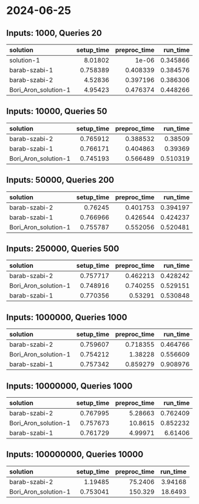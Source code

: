# 2024-06-25

## Inputs: 1000, Queries 20

| solution             |   setup_time |   preproc_time |   run_time |
|:---------------------|-------------:|---------------:|-----------:|
| solution-1           |     8.01802  |       1e-06    |   0.345866 |
| barab-szabi-1        |     0.758389 |       0.408339 |   0.384576 |
| barab-szabi-2        |     4.52836  |       0.397196 |   0.386306 |
| Bori_Aron_solution-1 |     4.95423  |       0.476374 |   0.448266 |

## Inputs: 10000, Queries 50

| solution             |   setup_time |   preproc_time |   run_time |
|:---------------------|-------------:|---------------:|-----------:|
| barab-szabi-2        |     0.765912 |       0.388532 |   0.38509  |
| barab-szabi-1        |     0.766171 |       0.404863 |   0.39369  |
| Bori_Aron_solution-1 |     0.745193 |       0.566489 |   0.510319 |

## Inputs: 50000, Queries 200

| solution             |   setup_time |   preproc_time |   run_time |
|:---------------------|-------------:|---------------:|-----------:|
| barab-szabi-2        |     0.76245  |       0.401753 |   0.394197 |
| barab-szabi-1        |     0.766966 |       0.426544 |   0.424237 |
| Bori_Aron_solution-1 |     0.755787 |       0.552056 |   0.520481 |

## Inputs: 250000, Queries 500

| solution             |   setup_time |   preproc_time |   run_time |
|:---------------------|-------------:|---------------:|-----------:|
| barab-szabi-2        |     0.757717 |       0.462213 |   0.428242 |
| Bori_Aron_solution-1 |     0.748916 |       0.740255 |   0.529151 |
| barab-szabi-1        |     0.770356 |       0.53291  |   0.530848 |

## Inputs: 1000000, Queries 1000

| solution             |   setup_time |   preproc_time |   run_time |
|:---------------------|-------------:|---------------:|-----------:|
| barab-szabi-2        |     0.759607 |       0.718355 |   0.464766 |
| Bori_Aron_solution-1 |     0.754212 |       1.38228  |   0.556609 |
| barab-szabi-1        |     0.757342 |       0.859279 |   0.908976 |

## Inputs: 10000000, Queries 1000

| solution             |   setup_time |   preproc_time |   run_time |
|:---------------------|-------------:|---------------:|-----------:|
| barab-szabi-2        |     0.767995 |        5.28663 |   0.762409 |
| Bori_Aron_solution-1 |     0.757673 |       10.8615  |   0.852232 |
| barab-szabi-1        |     0.761729 |        4.99971 |   6.61406  |

## Inputs: 100000000, Queries 10000

| solution             |   setup_time |   preproc_time |   run_time |
|:---------------------|-------------:|---------------:|-----------:|
| barab-szabi-2        |     1.19485  |        75.2406 |    3.94168 |
| Bori_Aron_solution-1 |     0.753041 |       150.329  |   18.6493  |